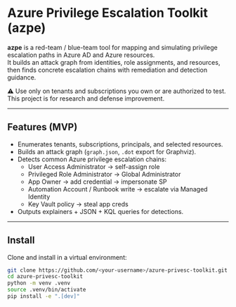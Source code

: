 # Azure Privilege Escalation Toolkit (azpe)

**azpe** is a red-team / blue-team tool for mapping and simulating privilege escalation paths in Azure AD and Azure resources.  
It builds an attack graph from identities, role assignments, and resources, then finds concrete escalation chains with remediation and detection guidance.

⚠️ Use only on tenants and subscriptions you own or are authorized to test.  
This project is for research and defense improvement.

---

## Features (MVP)

- Enumerates tenants, subscriptions, principals, and selected resources.
- Builds an attack graph (`graph.json`, `.dot` export for Graphviz).
- Detects common Azure privilege escalation chains:
  - User Access Administrator → self-assign role
  - Privileged Role Administrator → Global Administrator
  - App Owner → add credential → impersonate SP
  - Automation Account / Runbook write → escalate via Managed Identity
  - Key Vault policy → steal app creds
- Outputs explainers + JSON + KQL queries for detections.

---

## Install

Clone and install in a virtual environment:

```bash
git clone https://github.com/<your-username>/azure-privesc-toolkit.git
cd azure-privesc-toolkit
python -m venv .venv
source .venv/bin/activate
pip install -e ".[dev]"
